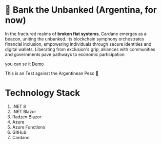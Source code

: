 # :bank: Bank the Unbanked (Argentina, for now)


In the fractured realms of **broken fiat systems**, Cardano emerges as a beacon, uniting the unbanked. Its blockchain symphony orchestrates financial inclusion, empowering individuals through secure identities and digital wallets. Liberating from exclusion's grip, alliances with communities and governments pave pathways to economic participation

you can se it [Demo](https://blue-field-0d777b910.4.azurestaticapps.net/home "Demo Url")

This is an Test against the Argentinean Peso :shit:



# Technology Stack
1. .NET 8
2. .NET Blazor
3. Radzen Blazor
4. Azure
5. Azure Functions
6. GitHub
8. Cardano
   
